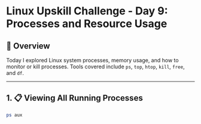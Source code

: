 # Linux Upskill Challenge - Day 9: Processes and Resource Usage

## 🧠 Overview

Today I explored Linux system processes, memory usage, and how to monitor or kill processes. Tools covered include `ps`, `top`, `htop`, `kill`, `free`, and `df`.

---

## 1. 📋 Viewing All Running Processes

```bash
ps aux
